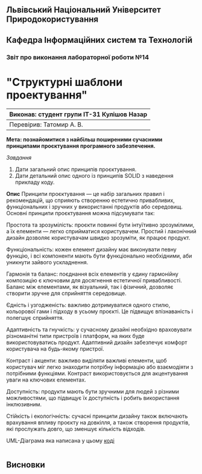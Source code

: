 ## Львівський Національний Університет Природокористування
## Кафедра Інформаційних систем та Технологій



### Звіт про виконання лабораторної роботи №14
# "Структурні шаблони проектування"



| Виконав: студент групи ІТ-31 Кулішов Назар     |
|----------------------------------------------|
| Перевірив: Татомир А. В.     |



**Мета: познайомитися з найбільш поширеними сучасними
принципами проєктування програмного забезпечення.**


*Завдання*

1. Дати загальний опис принципів проєктування.
2. Дати детальний опис одного із принципів SOLID з наведення прикладу
коду.


**Опис**
Принципи проєктування — це набір загальних правил і рекомендацій, що сприяють створенню естетично привабливих, функціональних і зручних у використанні продуктів або середовищ. Основні принципи проєктування можна підсумувати так:

Простота та зрозумілість: проєкти повинні бути інтуїтивно зрозумілими, а їх елементи — легко сприйматися користувачем. Простий і лаконічний дизайн дозволяє користувачам швидко зрозуміти, як працює продукт.

Функціональність: кожен елемент дизайну має виконувати певну функцію, і всі компоненти мають бути функціонально необхідними, аби уникнути зайвого ускладнення.

Гармонія та баланс: поєднання всіх елементів у єдину гармонійну композицію є ключовим для досягнення естетичної привабливості. Баланс між елементами, як візуальний, так і фізичний, дозволяє створити зручне для сприйняття середовище.

Єдність і узгодженість: важливо дотримуватися одного стилю, кольорової гами і підходу в усьому проєкті. Це підвищує впізнаваність і полегшує сприйняття.

Адаптивність та гнучкість: у сучасному дизайні необхідно враховувати різноманітні типи пристроїв і платформ, на яких буде використовуватись продукт. Адаптивний дизайн забезпечує комфорт користувача на будь-якому пристрої.

Контраст і акценти: важливо виділяти важливі елементи, щоб користувач міг легко знаходити потрібну інформацію або взаємодіяти з потрібними функціями. Контраст використовується для акцентування уваги на ключових елементах.

Доступність: продукти мають бути зручними для людей з різними можливостями, що підвищує їх доступність і робить використання інклюзивним.

Стійкість і екологічність: сучасні принципи дизайну також включають врахування впливу проєкту на довкілля, а також створення продуктів, які прослужать довго, що зменшує кількість відходів.


 UML-Діаграма яка написана у цьому [коді](./lab14.py)
 ```mermaid
 
   ```

## Висновки
